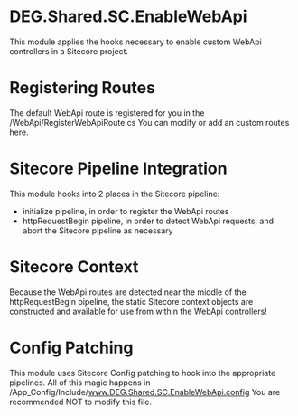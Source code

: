 DEG.Shared.SC.EnableWebApi
==========================

This module applies the hooks necessary to enable custom WebApi controllers in a Sitecore project.

# Registering Routes

The default WebApi route is registered for you in the /WebApi/RegisterWebApiRoute.cs
You can modify or add an custom routes here.

# Sitecore Pipeline Integration

This module hooks into 2 places in the Sitecore pipeline:
* initialize pipeline, in order to register the WebApi routes
* httpRequestBegin pipeline, in order to detect WebApi requests, and abort the Sitecore pipeline as necessary

# Sitecore Context

Because the WebApi routes are detected near the middle of the httpRequestBegin pipeline, the static Sitecore context objects are constructed and available for use from within the WebApi controllers!

# Config Patching

This module uses Sitecore Config patching to hook into the appropriate pipelines. All of this magic happens in /App_Config/Include/www.DEG.Shared.SC.EnableWebApi.config
You are recommended NOT to modify this file.